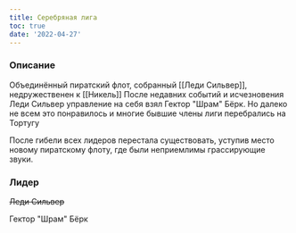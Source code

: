 ```yaml
---
title: Серебряная лига
toc: true
date: '2022-04-27'
---
```


### Описание
Объединённый пиратский флот, собранный [[Леди Сильвер]], недружественен к [[Никель]]
После недавних событий и исчезновения Леди Сильвер управление на себя взял Гектор "Шрам" Бёрк. Но далеко не всем это понравилось и многие бывшие члены лиги перебрались на Тортугу

После гибели всех лидеров перестала существовать, уступив место новому пиратскому флоту, где были неприемлимы грассирующие звуки.

### Лидер
~~Леди Сильвер~~

Гектор "Шрам" Бёрк